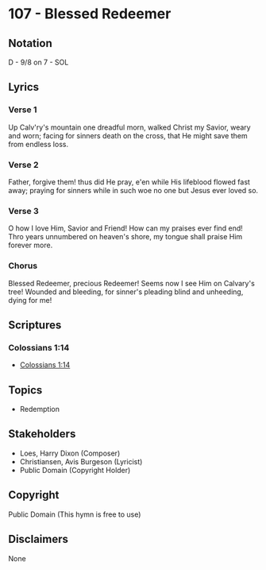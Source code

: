 # 107 - Blessed Redeemer

## Notation

D - 9/8 on 7 - SOL

## Lyrics

### Verse 1

Up Calv'ry's mountain one dreadful morn, walked Christ my Savior, weary and worn; facing for sinners death on the cross, that He might save them from endless loss.

### Verse 2

Father, forgive them! thus did He pray, e'en while His lifeblood flowed fast away; praying for sinners while in such woe no one but Jesus ever loved so.

### Verse 3

O how I love Him, Savior and Friend! How can my praises ever find end! Thro years unnumbered on heaven's shore, my tongue shall praise Him forever more.

### Chorus

Blessed Redeemer, precious Redeemer! Seems now I see Him on Calvary's tree! Wounded and bleeding, for sinner's pleading blind and unheeding, dying for me!


## Scriptures

### Colossians 1:14

- [Colossians 1:14](https://www.biblegateway.com/passage/?search=Colossians%201%3A14)


## Topics

- Redemption

## Stakeholders

- Loes, Harry Dixon (Composer)
- Christiansen, Avis Burgeson (Lyricist)
- Public Domain (Copyright Holder)

## Copyright

Public Domain
(This hymn is free to use)

## Disclaimers

None

